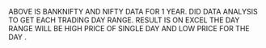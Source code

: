ABOVE IS BANKNIFTY AND NIFTY DATA FOR 1 YEAR.
DID DATA ANALYSIS TO GET EACH TRADING DAY RANGE.
RESULT IS ON EXCEL
THE DAY RANGE WILL BE HIGH PRICE OF SINGLE DAY AND LOW PRICE FOR THE DAY .

